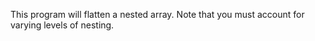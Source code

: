 This program will flatten a nested array. Note that you must account for varying levels of nesting.
